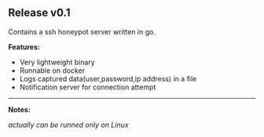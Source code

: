 ## Release v0.1

Contains a ssh honeypot server written in go.

**Features:**

- Very lightweight binary
- Runnable on docker
- Logs captured data(user,password,ip address) in a file
- Notification server for connection attempt

****

**Notes:**

*actually can be runned only on Linux*

